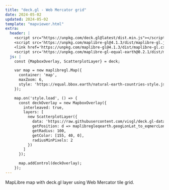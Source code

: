```yaml
---
title: "deck.gl - Web Mercator grid"
date: 2024-05-02
updated: 2024-05-02
template: "mapviewer.html"
extra:
  header: |
    <script src="https://unpkg.com/deck.gl@latest/dist.min.js"></script>
    <script src='https://unpkg.com/maplibre-gl@4.1.3/dist/maplibre-gl.js'></script>
    <link href='https://unpkg.com/maplibre-gl@4.1.3/dist/maplibre-gl.css' rel='stylesheet' />
    <script src='https://unpkg.com/maplibre-gl-equal-earth@0.2.1/dist/maplibre-gl-equal-earth.umd.js'></script>
  js: |
    const {MapboxOverlay, ScatterplotLayer} = deck;

    var map = new maplibregl.Map({
      container: 'map',
      maxZoom: 6,
      style: 'https://equal.bbox.earth/natural-earth-countries-style.json'
    });

    map.on('style.load', () => {
      const deckOverlay = new MapboxOverlay({
        interleaved: true,
        layers: [
          new ScatterplotLayer({
            data: 'https://raw.githubusercontent.com/visgl/deck.gl-data/master/website/airports.json',
            getPosition: d => maplibregleqearth.geogLonLat_to_eqmercLonLat(d.coordinates),
            getRadius: 100,
            getColor: [155, 40, 0],
            radiusMinPixels: 2
          })
        ]
      });

      map.addControl(deckOverlay);
    });
---
```


MapLibre map with deck.gl layer using Web Mercator tile grid.

